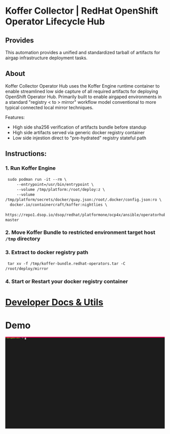 # Koffer Collector | RedHat OpenShift Operator Lifecycle Hub
## Provides
This automation provides a unified and standardized tarball of artifacts for
airgap infrastructure deployment tasks.

## About
Koffer Collector Operator Hub uses the Koffer Engine runtime container to enable
streamlined low side capture of all required artifacts for deploying OpenShift 
Operator Hub. Primarily built to enable airgaped environments in a standard 
"registry < to > mirror" workflow model conventional to more typical connected 
local mirror techniques.

Features:
  - High side sha256 verification of artifacts bundle before standup
  - High side artifacts served via generic docker registry container
  - Low side injestion direct to "pre-hydrated" registry stateful path

## Instructions:
### 1. Run Koffer Engine
```
 sudo podman run -it --rm \
     --entrypoint=/usr/bin/entrypoint \
     --volume /tmp/platform:/root/deploy:z \
     --volume /tmp/platform/secrets/docker/quay.json:/root/.docker/config.json:ro \
  docker.io/containercraft/koffer:nightlies \
  https://repo1.dsop.io/dsop/redhat/platformone/ocp4x/ansible/operatorhub.git master
```
### 2. Move Koffer Bundle to restricted environment target host `/tmp` directory
### 3. Extract to docker registry path
```
 tar xv -f /tmp/koffer-bundle.redhat-operators.tar -C /root/deploy/mirror
```
### 4. Start or Restart your docker registry container
# [Developer Docs & Utils](./dev)
# Demo
![bundle](./web/bundle.svg)
